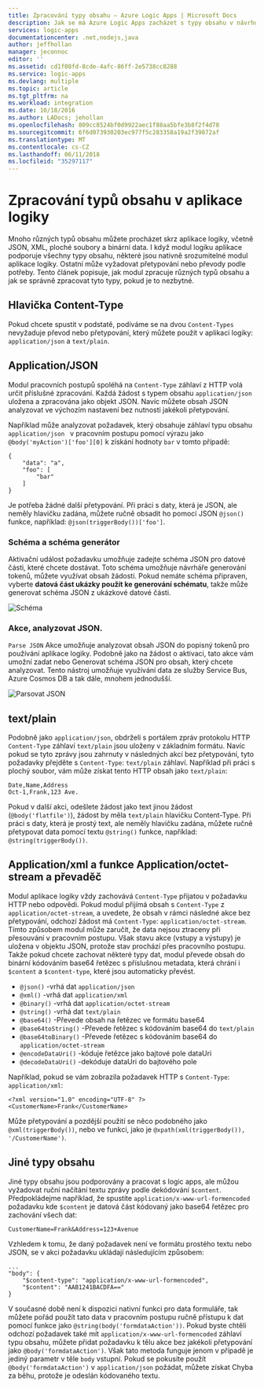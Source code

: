 ```yaml
---
title: Zpracování typy obsahu – Azure Logic Apps | Microsoft Docs
description: Jak se má Azure Logic Apps zacházet s typy obsahu v návrhu a prostředí runtime
services: logic-apps
documentationcenter: .net,nodejs,java
author: jeffhollan
manager: jeconnoc
editor: ''
ms.assetid: cd1f08fd-8cde-4afc-86ff-2e5738cc8288
ms.service: logic-apps
ms.devlang: multiple
ms.topic: article
ms.tgt_pltfrm: na
ms.workload: integration
ms.date: 10/18/2016
ms.author: LADocs; jehollan
ms.openlocfilehash: 809cc8524bf0d9922aec1f88aa5bfe3b8f2f4d78
ms.sourcegitcommit: 6f6d073930203ec977f5c283358a19a2f39872af
ms.translationtype: MT
ms.contentlocale: cs-CZ
ms.lasthandoff: 06/11/2018
ms.locfileid: "35297117"
---
```

# <a name="handle-content-types-in-logic-apps"></a>Zpracování typů obsahu v aplikace logiky

Mnoho různých typů obsahu můžete procházet skrz aplikace logiky, včetně JSON, XML, ploché soubory a binární data. I když modul logiku aplikace podporuje všechny typy obsahu, některé jsou nativně srozumitelné modul aplikace logiky. Ostatní může vyžadovat přetypování nebo převody podle potřeby. Tento článek popisuje, jak modul zpracuje různých typů obsahu a jak se správně zpracovat tyto typy, pokud je to nezbytné.

## <a name="content-type-header"></a>Hlavička Content-Type

Pokud chcete spustit v podstatě, podíváme se na dvou `Content-Types` nevyžaduje převod nebo přetypování, který můžete použít v aplikaci logiky: `application/json` a `text/plain`.

## <a name="applicationjson"></a>Application/JSON

Modul pracovních postupů spoléhá na `Content-Type` záhlaví z HTTP volá určit příslušné zpracování. Každá žádost s typem obsahu `application/json` uložena a zpracována jako objekt JSON. Navíc můžete obsah JSON analyzovat ve výchozím nastavení bez nutnosti jakékoli přetypování. 

Například může analyzovat požadavek, který obsahuje záhlaví typu obsahu `application/json ` v pracovním postupu pomocí výrazu jako `@body('myAction')['foo'][0]` k získání hodnoty `bar` v tomto případě:

```
{
    "data": "a",
    "foo": [
        "bar"
    ]
}
```

Je potřeba žádné další přetypování. Při práci s daty, která je JSON, ale neměly hlavičku zadána, můžete ručně obsadit ho pomocí JSON `@json()` funkce, například: `@json(triggerBody())['foo']`.

### <a name="schema-and-schema-generator"></a>Schéma a schéma generátor

Aktivační událost požadavku umožňuje zadejte schéma JSON pro datové části, které chcete dostávat. Toto schéma umožňuje návrháře generování tokenů, můžete využívat obsah žádosti. Pokud nemáte schéma připraven, vyberte **datová část ukázky použít ke generování schématu**, takže může generovat schéma JSON z ukázkové datové části.

![Schéma](./media/logic-apps-http-endpoint/manualtrigger.png)

### <a name="parse-json-action"></a>Akce, analyzovat JSON.

`Parse JSON` Akce umožňuje analyzovat obsah JSON do popisný tokenů pro používání aplikace logiky. Podobně jako na žádost o aktivaci, tato akce vám umožní zadat nebo Generovat schéma JSON pro obsah, který chcete analyzovat. Tento nástroj umožňuje využívání data ze služby Service Bus, Azure Cosmos DB a tak dále, mnohem jednodušší.

![Parsovat JSON](./media/logic-apps-content-type/ParseJSON.png)

## <a name="textplain"></a>text/plain

Podobně jako `application/json`, obdrželi s portálem zpráv protokolu HTTP `Content-Type` záhlaví `text/plain` jsou uloženy v základním formátu. Navíc pokud se tyto zprávy jsou zahrnuty v následných akcí bez přetypování, tyto požadavky přejděte s `Content-Type`: `text/plain` záhlaví. Například při práci s plochý soubor, vám může získat tento HTTP obsah jako `text/plain`:

```
Date,Name,Address
Oct-1,Frank,123 Ave.
```

Pokud v další akci, odešlete žádost jako text jinou žádost (`@body('flatfile')`), žádost by měla `text/plain` hlavičku Content-Type. Při práci s daty, která je prostý text, ale neměly hlavičku zadána, můžete ručně přetypovat data pomocí textu `@string()` funkce, například: `@string(triggerBody())`.

## <a name="applicationxml-and-applicationoctet-stream-and-converter-functions"></a>Application/xml a funkce Application/octet-stream a převaděč

Modul aplikace logiky vždy zachovává `Content-Type` přijatou v požadavku HTTP nebo odpovědi. Pokud modul přijímá obsah s `Content-Type` z `application/octet-stream`, a uvedete, že obsah v rámci následné akce bez přetypování, odchozí žádost má `Content-Type`: `application/octet-stream`. Tímto způsobem modul může zaručit, že data nejsou ztraceny při přesouvání v pracovním postupu. Však stavu akce (vstupy a výstupy) je uložena v objektu JSON, protože stav prochází přes pracovního postupu. Takže pokud chcete zachovat některé typy dat, modul převede obsah do binární kódováním base64 řetězec s příslušnou metadata, která chrání i `$content` a `$content-type`, které jsou automaticky převést. 

* `@json()` -vrhá dat `application/json`
* `@xml()` -vrhá dat `application/xml`
* `@binary()` -vrhá dat `application/octet-stream`
* `@string()` -vrhá dat `text/plain`
* `@base64()` -Převede obsah na řetězec ve formátu base64
* `@base64toString()` -Převede řetězec s kódováním base64 do `text/plain`
* `@base64toBinary()` -Převede řetězec s kódováním base64 do `application/octet-stream`
* `@encodeDataUri()` -kóduje řetězce jako bajtové pole dataUri
* `@decodeDataUri()` -dekóduje dataUri do bajtového pole

Například, pokud se vám zobrazila požadavek HTTP s `Content-Type`: `application/xml`:

```
<?xml version="1.0" encoding="UTF-8" ?>
<CustomerName>Frank</CustomerName>
```

Může přetypování a pozdější použití se něco podobného jako `@xml(triggerBody())`, nebo ve funkci, jako je `@xpath(xml(triggerBody()), '/CustomerName')`.

## <a name="other-content-types"></a>Jiné typy obsahu

Jiné typy obsahu jsou podporovány a pracovat s logic apps, ale můžou vyžadovat ruční načítání textu zprávy podle dekódování `$content`. Předpokládejme například, že spustíte `application/x-www-url-formencoded` požadavku kde `$content` je datová část kódovaný jako base64 řetězec pro zachování všech dat:

```
CustomerName=Frank&Address=123+Avenue
```

Vzhledem k tomu, že daný požadavek není ve formátu prostého textu nebo JSON, se v akci požadavku ukládají následujícím způsobem:

```
...
"body": {
    "$content-type": "application/x-www-url-formencoded",
    "$content": "AAB1241BACDFA=="
}
```

V současné době není k dispozici nativní funkci pro data formuláře, tak můžete pořád použít tato data v pracovním postupu ručně přístupu k dat pomocí funkce jako `@string(body('formdataAction'))`. Pokud byste chtěli odchozí požadavek také mít `application/x-www-url-formencoded` záhlaví typu obsahu, můžete přidat požadavku k tělu akce bez jakékoli přetypování jako `@body('formdataAction')`. Však tato metoda funguje jenom v případě je jediný parametr v těle `body` vstupní. Pokud se pokusíte použít `@body('formdataAction')` v `application/json` požádat, můžete získat Chyba za běhu, protože je odeslán kódovaného textu.

